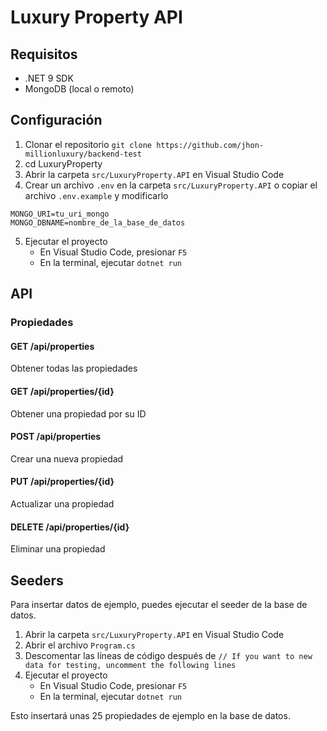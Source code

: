 # Luxury Property API

## Requisitos

- .NET 9 SDK
- MongoDB (local o remoto)

## Configuración

1. Clonar el repositorio `git clone https://github.com/jhon-millionluxury/backend-test`
2. cd LuxuryProperty
3. Abrir la carpeta `src/LuxuryProperty.API` en Visual Studio Code
4. Crear un archivo `.env` en la carpeta `src/LuxuryProperty.API` o copiar el archivo `.env.example` y modificarlo

```
MONGO_URI=tu_uri_mongo
MONGO_DBNAME=nombre_de_la_base_de_datos
```

5. Ejecutar el proyecto
   - En Visual Studio Code, presionar `F5`
   - En la terminal, ejecutar `dotnet run`

## API

### Propiedades

#### GET /api/properties

Obtener todas las propiedades

#### GET /api/properties/{id}

Obtener una propiedad por su ID

#### POST /api/properties

Crear una nueva propiedad

#### PUT /api/properties/{id}

Actualizar una propiedad

#### DELETE /api/properties/{id}

Eliminar una propiedad

## Seeders

Para insertar datos de ejemplo, puedes ejecutar el seeder de la base de datos.

1. Abrir la carpeta `src/LuxuryProperty.API` en Visual Studio Code
2. Abrir el archivo `Program.cs`
3. Descomentar las líneas de código después de `// If you want to new data for testing, uncomment the following lines`
4. Ejecutar el proyecto
   - En Visual Studio Code, presionar `F5`
   - En la terminal, ejecutar `dotnet run`

Esto insertará unas 25 propiedades de ejemplo en la base de datos.
